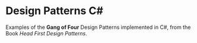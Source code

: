 # Design Patterns C#
Examples of the **Gang of Four** Design Patterns implemented in C#, from the Book *Head First Design Patterns*.


